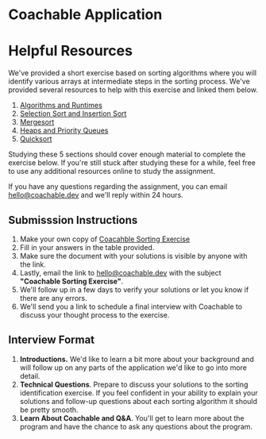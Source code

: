 # Coachable Application

# Helpful Resources
We've provided a short exercise based on sorting algorithms where you will identify various arrays at intermediate steps in the sorting process. We've provided several resources to help with this exercise and linked them below.

1. [Algorithms and Runtimes](/1_algorithms_runtime)
2. [Selection Sort and Insertion Sort](/2_elementary_sorts)
3. [Mergesort](/3_mergesort/)
4. [Heaps and Priority Queues](/4_priority_queues/)
5. [Quicksort](/5_quicksort/)

Studying these 5 sections should cover enough material to complete the exercise below. If you're still stuck after studying these for a while, feel free to use any additional resources online to study the assignment.

If you have any questions regarding the assignment, you can email hello@coachable.dev and we'll reply within 24 hours.

## Submisssion Instructions 
1. Make your own copy of [Coacahble Sorting Exercise](https://docs.google.com/document/d/1QomETPFW-I4rdbWpdGQvFONvQ8F9wFK6xhNErgohPkM/edit)
2. Fill in your answers in the table provided. 
3. Make sure the document with your solutions is visible by anyone with the link.
4. Lastly, email the link to hello@coachable.dev with the subject __"Coachable Sorting Exercise"__. 
5. We'll follow up in a few days to verify your solutions or let you know if there are any errors.
6. We'll send you a link to schedule a final interview with Coachable to discuss your thought process to the exercise.

## Interview Format

1. __Introductions.__ We'd like to learn a bit more about your background and will follow up on any parts of the application we'd like to go into more detail.
2. __Technical Questions__. Prepare to discuss your solutions to the sorting identification exercise. If you feel confident in your ability to explain your solutions and follow-up questions about each sorting algorithm it should be pretty smooth. 
3. __Learn About Coachable and Q&A__. You'll get to learn more about the program and have the chance to ask any questions about the program.


